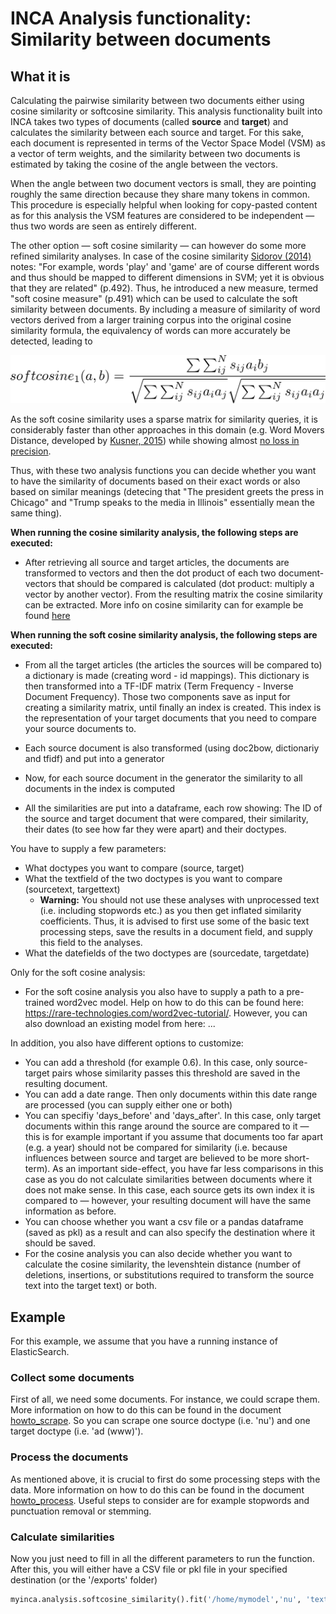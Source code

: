 # INCA Analysis functionality: Similarity between documents

## What it is

Calculating the pairwise similarity between two documents either using cosine similarity or softcosine similarity. 
This analysis functionality built into INCA takes two types of documents (called **source** and **target**) and calculates the similarity between each source and target. For this sake, each document is represented in terms of the Vector Space Model (VSM) as a vector of term weights, and the similarity between two documents is estimated by taking the cosine of the angle between the vectors.

When the angle between two document vectors is small, they are pointing roughly the same direction because they share many tokens in common. This procedure is especially helpful when looking for copy-pasted content as for this analysis the VSM features are considered to be independent &mdash; thus two words are seen as entirely different.

The other option &mdash; soft cosine similarity &mdash; can however do some more refined similarity analyses. In case of the cosine similarity [Sidorov (2014)](http://www.cys.cic.ipn.mx/ojs/index.php/CyS/article/view/2043) notes: "For example, words 'play' and 'game' are of course different words and thus should be mapped to different dimensions in SVM; yet it is obvious that they are related" (p.492). Thus, he introduced a new measure, termed "soft cosine measure" (p.491) which can be used to calculate the soft similarity between documents. By including a measure of similarity of word vectors derived from a larger training corpus into the original cosine similarity formula, the equivalency of words can more accurately be detected, leading to

![alt text](images/softcosine_formula.png "Softcosine Formula")

As the soft cosine similarity uses a sparse matrix for similarity queries, it is considerably faster than other approaches in this domain (e.g. Word Movers Distance, developed by [Kusner, 2015](http://proceedings.mlr.press/v37/kusnerb15.pdf)) while showing almost [no loss in precision](https://github.com/witiko/gensim/blob/softcossim/docs/notebooks/soft\_cosine\_tutorial.ipynb). 

Thus, with these two analysis functions you can decide whether you want to have the similarity of documents based on their exact words or also based on similar meanings (detecing that "The president greets the press in Chicago" and "Trump speaks to the media in Illinois" essentially mean the same thing). 

**When running the cosine similarity analysis, the following steps are executed:**
- After retrieving all source and target articles, the documents are transformed to vectors and then the dot product of each two document-vectors that should be compared is calculated (dot product: multiply a vector by another vector). From the resulting matrix the cosine similarity can be extracted. More info on cosine similarity can for example be found [here](https://masongallo.github.io/machine/learning,/python/2016/07/29/cosine-similarity.html)

**When running the soft cosine similarity analysis, the following steps are executed:**

- From all the target articles (the articles the sources will be compared to) a dictionary is made (creating word - id mappings). This dictionary is then transformed into a TF-IDF matrix (Term Frequency - Inverse Document Frequency). Those two components save as input for creating a similarity matrix, until finally an index is created. This index is the representation of your target documents that you need to compare your source documents to. 

- Each source document is also transformed (using doc2bow, dictionariy and tfidf) and put into a generator

- Now, for each source document in the generator the similarity to all documents in the index is computed 

- All the similarities are put into a dataframe, each row showing: The ID of the source and target document that were compared, their similarity, their dates (to see how far they were apart) and their doctypes. 

You have to supply a few parameters:
- What doctypes you want to compare (source, target)
- What the textfield of the two doctypes is you want to compare (sourcetext, targettext)
    - **Warning:** You should not use these analyses with unprocessed text (i.e. including stopwords etc.) as you then get inflated similarity coefficients. Thus, it is advised to first use some of the basic text processing steps, save the results in a document field, and supply this field to the analyses. 
- What the datefields of the two doctypes are (sourcedate, targetdate)

Only for the soft cosine analysis: 
- For the soft cosine analysis you also have to supply a path to a pre-trained word2vec model. Help on how to do this can be found here: https://rare-technologies.com/word2vec-tutorial/. However, you can also download an existing model from here: ...


In addition, you also have different options to customize: 
- You can add a threshold (for example 0.6). In this case, only source-target pairs whose similarity passes this threshold are saved in the resulting document. 
- You can add a date range. Then only documents within this date range are processed (you can supply either one or both)
- You can specifiy 'days_before' and 'days_after'. In this case, only target documents within this range around the source are compared to it &mdash; this is for example important if you assume that documents too far apart (e.g. a year) should not be compared for similarity (i.e. because influences between source and target are believed to be more short-term). As an important side-effect, you have far less comparisons in this case as you do not calculate similarities between documents where it does not make sense. In this case, each source gets its own index it is compared to &mdash; however, your resulting document will have the same information as before. 
- You can choose whether you want a csv file or a pandas dataframe (saved as pkl) as a result and can also specify the destination where it should be saved. 
- For the cosine analysis you can also decide whether you want to calculate the cosine similarity, the levenshtein distance (number of deletions, insertions, or substitutions required to transform the source text into the target text) or both.


## Example

For this example, we assume that you have a running instance of ElasticSearch.

### Collect some documents

First of all, we need some documents. For instance, we could scrape them. More information on how to do this can be found in the document [howto_scrape](https://github.com/uvacw/inca/blob/similarities/doc/howto_scrape.md). So you can scrape one source doctype (i.e. 'nu') and one target doctype (i.e. 'ad (www)').

### Process the documents

As mentioned above, it is crucial to first do some processing steps with the data. More information on how to do this can be found in the document [howto_process](https://github.com/uvacw/inca/blob/similarities/doc/howto_process.md). Useful steps to consider are for example stopwords and punctuation removal or stemming.

### Calculate similarities

Now you just need to fill in all the different parameters to run the function. After this, you will either have a CSV file or pkl file in your specified destination (or the '/exports' folder)

```python
myinca.analysis.softcosine_similarity().fit('/home/mymodel','nu', 'text_processed', 'publication_date', 'ad (www)', 'text_processed', 'publication_date', days_before = 2, days_after = 2, from_time = '2013-09-01', to_time = '2013-09-02', to_csv = True, threshold = 0.6, 'destination' = '/home/exports/')
```
